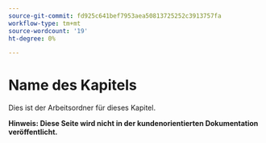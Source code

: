 ```yaml
---
source-git-commit: fd925c641bef7953aea50813725252c3913757fa
workflow-type: tm+mt
source-wordcount: '19'
ht-degree: 0%

---
```

# Name des Kapitels

Dies ist der Arbeitsordner für dieses Kapitel.

**Hinweis: Diese Seite wird nicht in der kundenorientierten Dokumentation veröffentlicht.**
